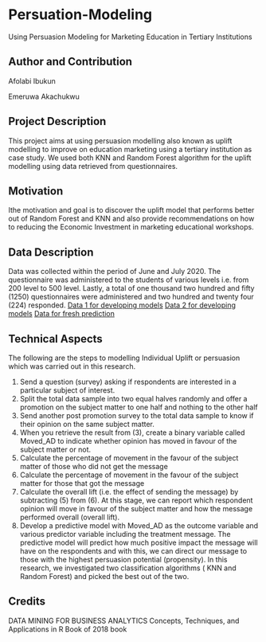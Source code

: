 # Persuation-Modeling
Using Persuasion Modeling for Marketing Education in Tertiary Institutions

Author and Contribution
-----------------------
Afolabi Ibukun

Emeruwa Akachukwu 

Project Description
-------------------
This project aims at using persuasion modelling also known as uplift modelling to improve on education marketing using a tertiary institution as case study. 
We used both KNN and Random Forest algorithm for the uplift modelling using data retrieved from questionnaires.

Motivation
----------
Ithe motivation and goal is to discover the uplift model that performs better out of Random Forest and KNN and also provide recommendations on how to reducing the Economic Investment in marketing educational workshops. 


Data Description
----------------
Data was collected within the period of June and July 2020. 
The questionnaire was administered to the students of various levels i.e. from 200 level  to  500 level. Lastly, a total of one thousand two hundred and fifty
(1250) questionnaires were administered and two hundred and twenty four (224) responded.
[Data 1 for developing models](https://github.com/ibkAfolabi/Persuation-Modeling/blob/main/TrainingDS3.csv)
[Data 2 for developing models](https://github.com/ibkAfolabi/Persuation-Modeling/blob/main/TrainingDS3knn.csv)
[Data for fresh prediction](https://github.com/ibkAfolabi/Persuation-Modeling/blob/main/TrainingDS3NewData.csv)

Technical Aspects
-----------------
The following are the steps to modelling Individual Uplift or persuasion which was carried out in this research.
1. Send a question (survey) asking if respondents are interested in a particular subject of interest.
2. Split the total data sample into two equal halves randomly and offer a promotion on the subject matter to one half and nothing to the other half
3. Send another post promotion survey to the total data sample to know if their opinion on the same subject matter.
4. When you retrieve the result from (3), create a binary variable called Moved_AD to indicate whether opinion has moved in favour of the subject matter or not.
5. Calculate the percentage of movement in the favour of the subject matter of those who did not get the message
6. Calculate the percentage of movement in the favour of the subject matter for those that got the message
7. Calculate the overall lift (i.e. the effect of sending the message) by subtracting (5) from (6). At this stage, we can report which respondent opinion will move in favour of the subject matter and how the message performed overall (overall lift).
8. Develop a predictive model with Moved_AD as the outcome variable and various predictor variable including the treatment message. The predictive model will predict how much positive impact the message will have on the respondents and with this, we can direct our message to those with the highest persuasion potential (propensity). 
In this research, we investigated two classification algorithms ( KNN and Random Forest)  and picked the best out of the two.


Credits
-------
DATA MINING FOR BUSINESS ANALYTICS Concepts, Techniques, and Applications in R Book of 2018 book
